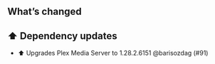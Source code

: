 ## What’s changed

## ⬆️ Dependency updates

- ⬆️ Upgrades Plex Media Server to 1.28.2.6151 @barisozdag (#91)
